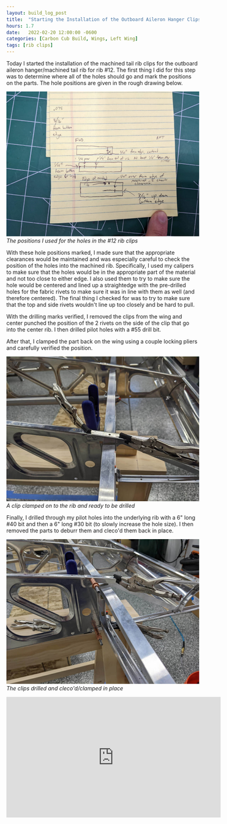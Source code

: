```yaml
---
layout: build_log_post
title:  "Starting the Installation of the Outboard Aileron Hanger Clips"
hours: 1.7
date:   2022-02-20 12:00:00 -0600
categories: [Carbon Cub Build, Wings, Left Wing]
tags: [rib clips]
---
```


Today I started the installation of the machined tail rib clips for the outboard aileron hanger/machined tail rib for rib #12. The first thing I did for this step was to determine where all of the holes should go and mark the positions on the parts. The hole positions are given in the rough drawing below.

![Desktop View](/assets/img/posts/2022/2022-02-20-starting-outboard-clips/hole-positions.jpg)
_The positions I used for the holes in the #12 rib clips_

With these hole positions marked, I made sure that the appropriate clearances would be maintained and was especially careful to check the position of the holes into the machined rib. Specifically, I used my calipers to make sure that the holes would be in the appropriate part of the material and not too close to either edge. I also used them to try to make sure the hole would be centered and lined up a straightedge with the pre-drilled holes for the fabric rivets to make sure it was in line with them as well (and therefore centered). The final thing I checked for was to try to make sure that the top and side rivets wouldn't line up too closely and be hard to pull.

With the drilling marks verified, I removed the clips from the wing and center punched the position of the 2 rivets on the side of the clip that go into the center rib. I then drilled pilot holes with a #55 drill bit.

After that, I clamped the part back on the wing using a couple locking pliers and carefully verified the position.

![Desktop View](/assets/img/posts/2022/2022-02-20-starting-outboard-clips/clamped-part.jpg)
_A clip clamped on to the rib and ready to be drilled_

Finally, I drilled through my pilot holes into the underlying rib with a 6" long #40 bit and then a 6" long #30 bit (to slowly increase the hole size). I then removed the parts to deburr them and cleco'd them back in place.

![Desktop View](/assets/img/posts/2022/2022-02-20-starting-outboard-clips/drilled-part.jpg)
_The clips drilled and cleco'd/clamped in place_

<iframe width="560" height="315" src="https://www.youtube.com/embed/kgUEZ5KpCfA" title="YouTube video player" frameborder="0" allow="accelerometer; autoplay; clipboard-write; encrypted-media; gyroscope; picture-in-picture" allowfullscreen></iframe>

[^section-24-ref]: Wing Manual (Extended Fuel), CCEX-004 Rev. 2.02, Pages 126-130
